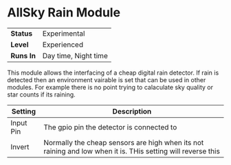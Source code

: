 # AllSky Rain Module

|   |   |
| ------------ | ------------ |
| **Status**  | Experimental  |
| **Level**  | Experienced  |
| **Runs In**  | Day time, Night time  |


This module allows the interfacing of a cheap digital rain detector. If rain is detected then
an environment vairable is set that can be used in other modules. For example there is no point
trying to calaculate sky quality or star counts if its raining.

|  Setting | Description  |
| ------------ | ------------ |
| Input Pin | The gpio pin the detector is connected to  |
| Invert  | Normally the cheap sensors are high when its not raining and low when it is. THis setting will reverse this |
